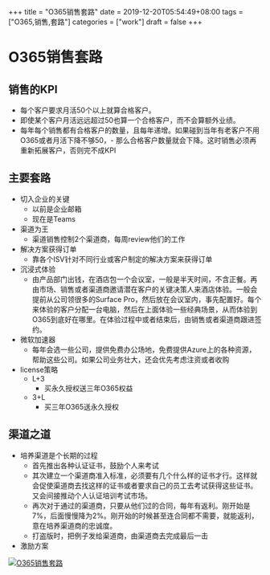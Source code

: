 +++
title = "O365销售套路"
date = 2019-12-20T05:54:49+08:00
tags = ["O365,销售,套路"]
categories = ["work"]
draft = false
+++

# O365销售套路

## 销售的KPI

- 每个客户要求月活50个以上就算合格客户。
- 即使某个客户月活远远超过50也算一个合格客户，而不会算额外业绩。
- 每年每个销售都有合格客户的数量，且每年递增。如果碰到当年有老客户不用O365或者月活下降不够50，- 那么合格客户数量就会下降。这时销售必须再重新拓展客户，否则完不成KPI

## 主要套路
- 切入企业的关键
    - 以前是企业邮箱
    - 	现在是Teams
- 渠道为王
    - 渠道销售控制2个渠道商，每周review他们的工作
- 解决方案获得订单
    - 靠各个ISV针对不同行业或客户制定的解决方案来获得订单
- 沉浸式体验
    - 由产品部门出钱，在酒店包一个会议室，一般是半天时间，不含正餐。再由市场、销售或者渠道商邀请潜在客户的关键决策人来酒店体验。一般会提前从公司领很多的Surface Pro，然后放在会议室内，事先配置好。每个来体验的客户分配一台电脑，然后在上面体验一些经典场景，从而体验到O365到底好在哪里。在体验过程中或者结束后，由销售或者渠道商跟进签约。
- 微软加速器
    - 每年会选一些公司，提供免费办公场地，免费提供Azure上的各种资源，帮助这些公司。如果公司业务壮大，还会优先考虑注资或者收购
- license策略
    - L+3
        - 买永久授权送三年O365权益
    - 3+L
        - 买三年O365送永久授权
## 渠道之道
- 培养渠道是个长期的过程
    - 首先推出各种认证证书，鼓励个人来考试
    - 其次建立一个渠道商准入标准，必须要有几个什么样的证书才行。这样就会促使渠道商去找这样的证书或者要求自己的员工去考试获得这些证书。又会间接推动个人认证培训考试市场。
    - 再次对于通过的渠道商，只要从他们过的合同，每年有返利。刚开始是7%，后面慢慢降为2%。刚开始的时候甚至连合同都不需要，就能返利，意在培养渠道商的忠诚度。
    - 打盗版时，把例子发给渠道商，由渠道商去完成最后一击
- 激励方案
			
[![O365销售套路](https://pic2.superbed.cn/item/5dfbe4b676085c3289ef66cb.png)](https://pic2.superbed.cn/item/5dfbe4b676085c3289ef66cb.png)
